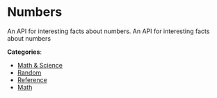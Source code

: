 # Numbers


An API for interesting facts about numbers. An API for interesting facts about numbers



**Categories**:
- [Math & Science](https://github.com/apis-list/apis-list#math-and-science)
- [Random](https://github.com/apis-list/apis-list#random)
- [Reference](https://github.com/apis-list/apis-list#reference)
- [Math](https://github.com/apis-list/apis-list#math)








